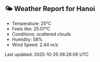 <!-- WEATHER-START -->
## 🌤 Weather Report for Hanoi

- Temperature: 25°C
- Feels like: 25.07°C
- Conditions: scattered clouds
- Humidity: 58%
- Wind Speed: 2.44 m/s

Last updated: 2025-10-25 08:26:06 UTC
<!-- WEATHER-END -->
